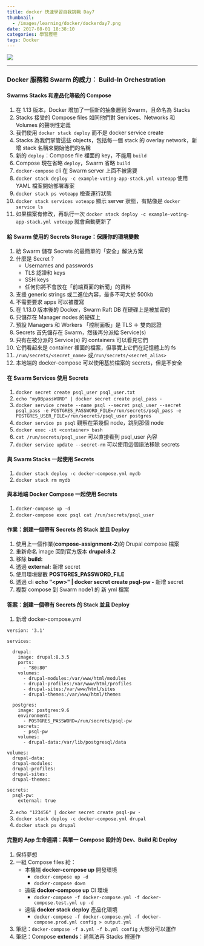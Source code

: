 ```yaml
---
title: docker 快速學習自我挑戰 Day7
thumbnail:
  - /images/learning/docker/dockerday7.png
date: 2017-08-01 18:38:10
categories: 學習歷程
tags: Docker
---
```

<img src="/images/learning/docker/dockerday7.png">

***
### Docker 服務和 Swarm 的威力： Build-In Orchestration
#### Swarms Stacks 和產品化等級的 Compose
1. 在 1.13 版本，Docker 增加了一個新的抽象層到 Swarm，且命名為 Stacks
2. Stacks 接受的 Compose files 如同他們對 Services、Networks 和 Volumes 的聲明性定義
3. 我們使用 `docker stack deploy` 而不是 docker service create
4. Stacks 為我們掌管這些 objects，包括每一個 stack 的 overlay network，新增 stack 名稱來開始他們的名稱
5. 新的 `deploy`：Compose file 裡面的 key，不能用 `build`
6. Compose 現在省略 `deploy`，Swarm 省略 `build`
7. `docker-compose` cli 在 Swarm server 上面不被需要
8. `docker stack deploy -c example-voting-app-stack.yml voteapp` 使用 YAML 檔案開始部署專案
9. `docker stack ps voteapp` 檢查運行狀態
10. `docker stack services voteapp` 顯示 server 狀態，有點像是 `docker service ls`
11. 如果檔案有修改，再執行一次 `docker stack deploy -c example-voting-app-stack.yml voteapp` 就會自動更新了
#### 給 Swarm 使用的 Secrets Storage：保護你的環境變數
1. 給 Swarm 儲存 Secrets 的最簡單的「安全」解決方案 
2. 什麼是 Secret？
    - Usernames and passwords
    - TLS 認證和 keys
    - SSH keys
    - 任何你將不會放在「前端頁面的新聞」的資料
3. 支援 generic strings 或二進位內容，最多不可大於 500kb
4. 不需要要求 apps 可以被覆寫
5. 在 1.13.0 版本後的 Docker，Swarm Raft DB 在硬碟上是被加密的
6. 只儲存在 Manager nodes 的硬碟上
7. 預設 Managers 和 Workers 「控制面板」是 TLS ＋ 雙向認證
8. Secrets 首先儲存在 Swarm，然後再分派給 Service(s)
9. 只有在被分派的 Service(s) 的 containers 可以看見它們
10. 它們看起來是 container 裡面的檔案，但事實上它們在記憶體上的 fs
11. `/run/secrets/<secret_name>` 或`/run/secrets/<secret_alias>`
12. 本地端的 docker-compose 可以使用基於檔案的 secrets，但是不安全
#### 在 Swarm Services 使用 Secrets
1. `docker secret create psql_user psql_user.txt`
2. `echo "myDBpassWORD" | docker secret create psql_pass -`
3. `docker service create --name psql --secret psql_user --secret psql_pass -e POSTGRES_PASSWORD_FILE=/run/secrets/psql_pass -e POSTGRES_USER_FILE=/run/secrets/psql_user postgres`
4. `docker service ps psql` 觀察在第幾個 node，跳到那個 node
5. `docker exec -it <container> bash`
6. `cat /run/secrets/psql_user` 可以直接看到 psql_user 內容
7. `docker service update --secret-rm` 可以使用這個語法移除 secrets
#### 與 Swarm Stacks 一起使用 Secrets
1. `docker stack deploy -c docker-compose.yml mydb`
2. `docker stack rm mydb`
#### 與本地端 Docker Compose 一起使用 Secrets
1. `docker-compose up -d`
2. `docker-compose exec psql cat /run/secrets/psql_user`
#### 作業：創建一個帶有 Secrets 的 Stack 並且 Deploy
1. 使用上一個作業(**compose-assignment-2**)的 Drupal compose 檔案
2. 重新命名 image 回到官方版本 **drupal:8.2**
3. 移除 **build:**
4. 透過 **external:** 新增 secret
5. 使用環境變數 **POSTGRES_PASSWORD_FILE**
6. 透過 cli **echo "\<pw\>" | docker secret create psql-pw -** 新增 secret
7. 複製 compose 到 Swarm node1 的 新 yml 檔案
#### 答案：創建一個帶有 Secrets 的 Stack 並且 Deploy
1. 新增 docker-compose.yml
```
version: '3.1'

services:

  drupal:
    image: drupal:8.3.5
    ports:
      - "80:80"
    volumes:
      - drupal-modules:/var/www/html/modules
      - drupal-profiles:/var/www/html/profiles
      - drupal-sites:/var/www/html/sites
      - drupal-themes:/var/www/html/themes

  postgres:
    image: postgres:9.6
    environment:
      - POSTGRES_PASSWORD=/run/secrets/psql-pw
    secrets:
      - psql-pw
    volumes:
      - drupal-data:/var/lib/postgresql/data

volumes:
  drupal-data:
  drupal-modules:
  drupal-profiles:
  drupal-sites:
  drupal-themes:

secrets:
  psql-pw:
    external: true
```
2. `echo "123456" | docker secret create psql-pw -`
3. `docker stack deploy -c docker-compose.yml drupal`
4. `docker stack ps drupal`
#### 完整的 App 生命週期：與單一 Compose 設計的 Dev、Build 和 Deploy
1. 保持夢想
2. 一組 Compose files 給：
    - 本機端 **docker-compose up** 開發環境
        - `docker-compose up -d`
        - `docker-compose down`
    - 遠端 **docker-compose up** CI 環境
        - `docker-compose -f docker-compose.yml -f docker-compose.test.yml up -d`
    - 遠端 **docker stack deploy** 產品化環境
        - `docker-compose -f docker-compose.yml -f docker-compose.prod.yml config > output.yml`
3. 筆記：`docker-compose -f a.yml -f b.yml config` 大部分可以運作
4. 筆記：Compose **extends**：尚無法再 Stacks 裡運作